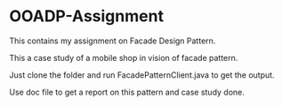 # OOADP-Assignment
This contains my assignment on Facade Design Pattern.

This a case study of a mobile shop in vision of facade pattern.

Just clone the folder and run FacadePatternClient.java to get the output.

Use doc file to get a report on this pattern and case study done. 
